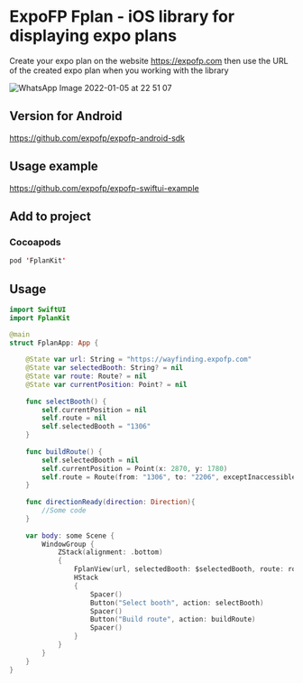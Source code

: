 # ExpoFP Fplan - iOS library for displaying expo plans

Create your expo plan on the website https://expofp.com then use the URL of the created expo plan when you working with the library

![WhatsApp Image 2022-01-05 at 22 51 07](https://user-images.githubusercontent.com/60826376/148282339-c53466a3-4b65-42ba-ba12-54156f77497f.jpeg)

## Version for Android

https://github.com/expofp/expofp-android-sdk

## Usage example

https://github.com/expofp/expofp-swiftui-example

## Add to project

### Cocoapods

```swift
pod 'FplanKit'
```

## Usage

```swift
import SwiftUI
import FplanKit

@main
struct FplanApp: App {
    
    @State var url: String = "https://wayfinding.expofp.com"
    @State var selectedBooth: String? = nil
    @State var route: Route? = nil
    @State var currentPosition: Point? = nil
    
    func selectBooth() {
        self.currentPosition = nil
        self.route = nil
        self.selectedBooth = "1306"
    }
    
    func buildRoute() {
        self.selectedBooth = nil
        self.currentPosition = Point(x: 2870, y: 1780)
        self.route = Route(from: "1306", to: "2206", exceptInaccessible: false)
    }
    
    func directionReady(direction: Direction){
        //Some code
    }
    
    var body: some Scene {
        WindowGroup {
            ZStack(alignment: .bottom)
            {
                FplanView(url, selectedBooth: $selectedBooth, route: route, currentPosition: currentPosition, buildDirectionAction: directionReady)
                HStack
                {
                    Spacer()
                    Button("Select booth", action: selectBooth)
                    Spacer()
                    Button("Build route", action: buildRoute)
                    Spacer()
                }
            }
        }
    }
}
```
